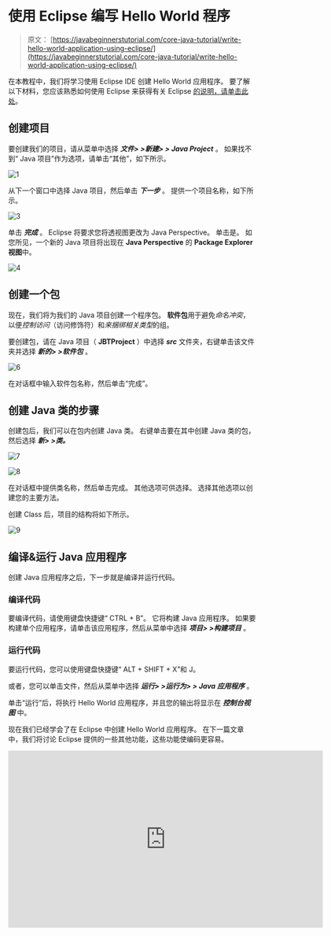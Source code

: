 # 使用 Eclipse 编写 Hello World 程序

> 原文： [https://javabeginnerstutorial.com/core-java-tutorial/write-hello-world-application-using-eclipse/](https://javabeginnerstutorial.com/core-java-tutorial/write-hello-world-application-using-eclipse/)

在本教程中，我们将学习使用 Eclipse IDE 创建 Hello World 应用程序。 要了解以下材料，您应该熟悉如何使用 Eclipse 来获得有关 Eclipse [的说明，请单击此处](https://javabeginnerstutorial.com/eclipse-2/eclipse-beginners-tutorial-2/)。

## 创建项目

要创建我们的项目，请从菜单中选择 ***文件> >新建> > Java Project*** 。 如果找不到“ Java 项目”作为选项，请单击“其他”，如下所示。

![1](img/e7d9fc1772e8c1c27fcf36aefc4041bf.png)

从下一个窗口中选择 Java 项目，然后单击 ***下一步*** 。 提供一个项目名称，如下所示。

![3](img/32b060afa9b923ccc6971614ca91eaea.png)

单击 ***完成*** 。 Eclipse 将要求您将透视图更改为 Java Perspective。 单击是。 如您所见，一个新的 Java 项目将出现在 **Java Perspective** 的 **Package Explorer 视图**中。

![4](img/a9ce9baa74bb4e80e4361fe07fe5155f.png)

## 创建一个包

现在，我们将为我们的 Java 项目创建一个程序包。 **软件包**用于避免*命名冲突*，以便*控制访问*（访问修饰符）和*来捆绑相关类型*的组。

要创建包，请在 Java 项目（ **JBTProject** ）中选择 ***src*** 文件夹，右键单击该文件夹并选择 ***新的> >软件包*** 。

![6](img/4b5ed46224997e82dcb1c4ebc6955164.png)

在对话框中输入软件包名称，然后单击“完成”。

## 创建 Java 类的步骤

创建包后，我们可以在包内创建 Java 类。 右键单击要在其中创建 Java 类的包，然后选择 ***新> >类。*** 

![7](img/6d4e87c0b4ff2d17e794eb61e35da4e9.png)

![8](img/eb19acc335fcbd5e33e250f47c1fab25.png)

在对话框中提供类名称，然后单击完成。 其他选项可供选择。 选择其他选项以创建您的主要方法。

创建 Class 后，项目的结构将如下所示。

![9](img/9fac88764f8ae64a67757f40365fd1d3.png)

## 编译&运行 Java 应用程序

创建 Java 应用程序之后，下一步就是编译并运行代码。

### 编译代码

要编译代码，请使用键盘快捷键“ CTRL + B”。 它将构建 Java 应用程序。 如果要构建单个应用程序，请单击该应用程序，然后从菜单中选择 ***项目> >构建项目*** 。

### 运行代码

要运行代码，您可以使用键盘快捷键“ ALT + SHIFT + X”和 J。

或者，您可以单击文件，然后从菜单中选择 ***运行> >运行为> > Java 应用程序*** 。

单击“运行”后，将执行 Hello World 应用程序，并且您的输出将显示在 ***控制台视图*** 中。

现在我们已经学会了在 Eclipse 中创建 Hello World 应用程序。 在下一篇文章中，我们将讨论 Eclipse 提供的一些其他功能，这些功能使编码更容易。

<noscript><iframe allow="accelerometer; autoplay; encrypted-media; gyroscope; picture-in-picture" allowfullscreen="" frameborder="0" height="360" src="https://www.youtube.com/embed/79l5QSuI4ko?feature=oembed" title="Hello world program in java eclipse" width="640"></iframe></noscript>

